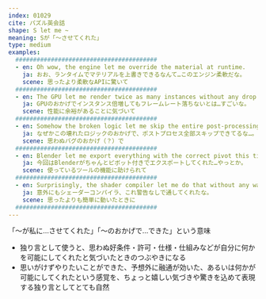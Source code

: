 ```yaml
---
index: 01029
cite: パズル英会話
shape: S let me ~
meaning: Sが「〜させてくれた」
type: medium
examples:
  ########################################
  - en: Oh wow, the engine let me override the material at runtime.
    ja: おお、ランタイムでマテリアルを上書きできるなんて…このエンジン柔軟だな。
    scene: 思ったより柔軟なAPIに驚いて
  ########################################
  - en: The GPU let me render twice as many instances without any drop in frame rate.
    ja: GPUのおかげでインスタンス倍増してもフレームレート落ちないとは…すごいな。
    scene: 性能に余裕があることに気づいて
  ########################################
  - en: Somehow the broken logic let me skip the entire post-processing stage.
    ja: なぜかこの壊れたロジックのおかげで、ポストプロセス全部スキップできてるな…。
    scene: 思わぬバグのおかげ（？）で
  ########################################
  - en: Blender let me export everything with the correct pivot this time. Finally.
    ja: 今回はBlenderがちゃんとピボット付きでエクスポートしてくれた…やっとか。
    scene: 使っているツールの機能に助けられて
  ########################################
  - en: Surprisingly, the shader compiler let me do that without any warnings.
    ja: 意外にもシェーダーコンパイラ、これ警告なしで通してくれたな。
    scene: 思ったよりも簡単に動いたときに
  ########################################
---
```


「〜が私に…させてくれた」「〜のおかげで…できた」という意味

- 独り言として使うと、思わぬ好条件・許可・仕様・仕組みなどが自分に何かを可能にしてくれたと気づいたときのつぶやきになる
- 思いがけずやりたいことができた、予想外に融通が効いた、あるいは何かが可能にしてくれたという感覚を、ちょっと嬉しい気づきや驚きを込めて表現する独り言としてとても自然
